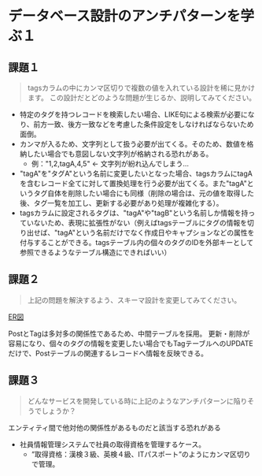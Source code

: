 # データベース設計のアンチパターンを学ぶ１

## 課題１
> tagsカラムの中にカンマ区切りで複数の値を入れている設計を稀に見かけます。
  この設計だとどのような問題が生じるか、説明してみてください。
  
- 特定のタグを持つレコードを検索したい場合、LIKE句による検索が必要になり、前方一致、後方一致などを考慮した条件設定をしなければならないため面倒。
- カンマが入るため、文字列として扱う必要が出てくる。そのため、数値を格納したい場合でも意図しない文字列が格納される恐れがある。
  - 例："1,2,tagA,4,5" ← 文字列が紛れ込んでしまう…
- "tagA"を"タグA"という名前に変更したいとなった場合、tagsカラムにtagAを含むレコード全てに対して置換処理を行う必要が出てくる。また"tagA"というタグ自体を削除したい場合にも同様（削除の場合は、元の値を取得した後、タグ一覧を加工し、更新する必要があり処理が複雑化する）。
- tagsカラムに設定されるタグは、"tagA"や"tagB"という名前しか情報を持っていないため、表現に拡張性がない（例えばtagsテーブルにタグの情報を切り出せば、"tagA"という名前だけでなく作成日やキャプションなどの属性を付与することができる。tagsテーブル内の個々のタグのIDを外部キーとして参照できるようなテーブル構造にできればいい）

## 課題２
> 上記の問題を解決するよう、スキーマ設計を変更してみてください。

[ER図](./ER図Image.png)

PostとTagは多対多の関係性であるため、中間テーブルを採用。
更新・削除が容易になり、個々のタグの情報を変更したい場合でもTagテーブルへのUPDATEだけで、Postテーブルの関連するレコードへ情報を反映できる。

## 課題３
> どんなサービスを開発している時に上記のようなアンチパターンに陥りそうでしょうか？
    
エンティティ間で他対他の関係性があるものだと該当する恐れがある
- 社員情報管理システムで社員の取得資格を管理するケース。
  - ”取得資格：漢検３級、英検４級、ITパスポート”のようにカンマ区切りで管理。